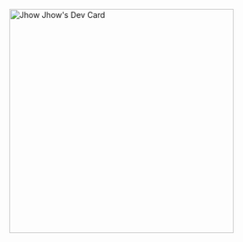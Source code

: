 <a href="https://app.daily.dev/JhonkBR"><img src="https://api.daily.dev/devcards/63152659dac04d05b4ff8c0e31780bfc.png?r=b8f" width="400" alt="Jhow Jhow's Dev Card"/></a>
